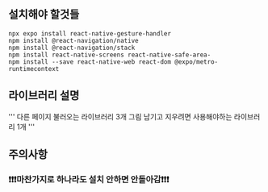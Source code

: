 ## 설치해야 할것들
```
npx expo install react-native-gesture-handler
npm install @react-navigation/native
npm install @react-navigation/stack
npm install react-native-screens react-native-safe-area-
npm install --save react-native-web react-dom @expo/metro-runtimecontext
```

## 라이브러리 설명
'''
다른 페이지 불러오는 라이브러리 3개
그림 남기고 지우려면 사용해야하는 라이브러리 1개
'''

## 주의사항
### ❗❗❗마찬가지로 하나라도 설치 안하면 안돌아감❗❗❗
